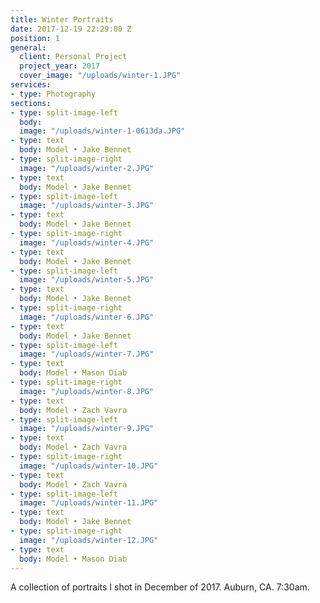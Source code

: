 ```yaml
---
title: Winter Portraits
date: 2017-12-19 22:29:00 Z
position: 1
general:
  client: Personal Project
  project_year: 2017
  cover_image: "/uploads/winter-1.JPG"
services:
- type: Photography
sections:
- type: split-image-left
  body: 
  image: "/uploads/winter-1-0613da.JPG"
- type: text
  body: Model • Jake Bennet
- type: split-image-right
  image: "/uploads/winter-2.JPG"
- type: text
  body: Model • Jake Bennet
- type: split-image-left
  image: "/uploads/winter-3.JPG"
- type: text
  body: Model • Jake Bennet
- type: split-image-right
  image: "/uploads/winter-4.JPG"
- type: text
  body: Model • Jake Bennet
- type: split-image-left
  image: "/uploads/winter-5.JPG"
- type: text
  body: Model • Jake Bennet
- type: split-image-right
  image: "/uploads/winter-6.JPG"
- type: text
  body: Model • Jake Bennet
- type: split-image-left
  image: "/uploads/winter-7.JPG"
- type: text
  body: Model • Mason Diab
- type: split-image-right
  image: "/uploads/winter-8.JPG"
- type: text
  body: Model • Zach Vavra
- type: split-image-left
  image: "/uploads/winter-9.JPG"
- type: text
  body: Model • Zach Vavra
- type: split-image-right
  image: "/uploads/winter-10.JPG"
- type: text
  body: Model • Zach Vavra
- type: split-image-left
  image: "/uploads/winter-11.JPG"
- type: text
  body: Model • Jake Bennet
- type: split-image-right
  image: "/uploads/winter-12.JPG"
- type: text
  body: Model • Mason Diab
---
```


A collection of portraits I shot in December of 2017. Auburn, CA. 7:30am.